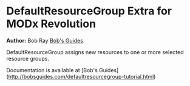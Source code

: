 DefaultResourceGroup Extra for MODx Revolution
==============================================

**Author:** Bob Ray [Bob's Guides](http://bobsguides.com)

DefaultResourceGroup assigns new resources to one or more selected resource groups.

Documentation is available at [Bob's Guides] (http://bobsguides.com/defaultresourcegroup-tutorial.html)

